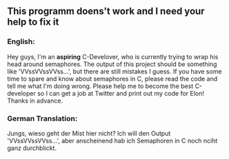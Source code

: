 <h2>This programm doens't work and I need your help to fix it</h2>

<h3>English:</h3>

Hey guys, I'm an **aspiring** C-Develover, who is currently trying to wrap his head around semaphores. The output of this project should be something like 'VVssVVssVVss...', but there are still mistakes I guess.
If you have some time to spare and know about semaphores in C, please read the code and tell me what I'm doing wrong.
Please help me to become the best C-developer so I can get a job at Twitter and print out my code for Elon!
Thanks in advance.

<h3>German Translation:</h3>

Jungs, wieso geht der Mist hier nicht? Ich will den Output 'VVssVVssVVss...', aber anscheinend hab ich Semaphoren in C noch nciht ganz durchblickt.
